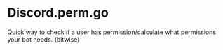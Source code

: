 # Discord.perm.go
Quick way to check if a user has permission/calculate what permissions your bot needs. (bitwise)
